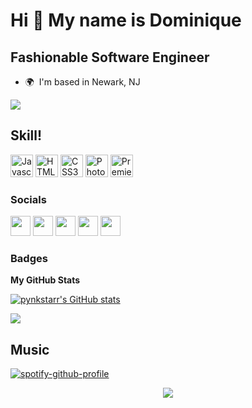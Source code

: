 Hi 👋 My name is Dominique
==========================

Fashionable Software Engineer
-----------------------------

* 🌍  I'm based in Newark, NJ

<a href="https://www.github.com/pynkstarr" target="_blank" rel="noreferrer"><img
src="https://img.shields.io/github/followers/pynkstarr?logo=github&style=for-the-badge&color=6366f1&labelColor=581c87" /></a>

<h2> Skill!</h2>

<p align="left">
<a href="https://developer.mozilla.org/en-US/docs/Web/JavaScript" target="_blank" rel="noreferrer"><img src="https://raw.githubusercontent.com/danielcranney/readme-generator/main/public/icons/skills/javascript-colored.svg" width="36" height="36" alt="Javascript" /></a>
<a href="https://developer.mozilla.org/en-US/docs/Glossary/HTML5" target="_blank" rel="noreferrer"><img src="https://raw.githubusercontent.com/danielcranney/readme-generator/main/public/icons/skills/html5-colored.svg" width="36" height="36" alt="HTML5" /></a>
<a href="https://www.w3.org/TR/CSS/#css" target="_blank" rel="noreferrer"><img src="https://raw.githubusercontent.com/danielcranney/readme-generator/main/public/icons/skills/css3-colored.svg" width="36" height="36" alt="CSS3" /></a>
<a href="https://www.adobe.com/uk/products/photoshop.html" target="_blank" rel="noreferrer"><img src="https://raw.githubusercontent.com/danielcranney/readme-generator/main/public/icons/skills/photoshop-colored.svg" width="36" height="36" alt="Photoshop" /></a>
<a href="https://www.adobe.com/uk/products/premiere.html" target="_blank" rel="noreferrer"><img src="https://raw.githubusercontent.com/danielcranney/readme-generator/main/public/icons/skills/premierepro-colored.svg" width="36" height="36" alt="Premiere Pro" /></a>
</p>

### Socials

<p align="left"> <a href="https://www.codepen.io/pynkstarr" target="_blank" rel="noreferrer"><img src="https://raw.githubusercontent.com/danielcranney/readme-generator/main/public/icons/socials/codepen.svg" width="32" height="32" /></a> <a href="https://www.github.com/pynkstarr" target="_blank" rel="noreferrer"><img src="https://raw.githubusercontent.com/danielcranney/readme-generator/main/public/icons/socials/github.svg" width="32" height="32" /></a> <a href="https://www.linkedin.com/in/dominique-murphy" target="_blank" rel="noreferrer"><img src="https://raw.githubusercontent.com/danielcranney/readme-generator/main/public/icons/socials/linkedin.svg" width="32" height="32" /></a> <a href="https://www.youtube.com/c/pynkstarr" target="_blank" rel="noreferrer"><img src="https://raw.githubusercontent.com/danielcranney/readme-generator/main/public/icons/socials/youtube.svg" width="32" height="32" /></a> <a href="https://www.twitch.tv/pynkstarr" target="_blank" rel="noreferrer"><img src="https://raw.githubusercontent.com/danielcranney/readme-generator/main/public/icons/socials/twitch.svg" width="32" height="32" /></a></p>

### Badges

<b>My GitHub Stats</b>

<a href="http://www.github.com/pynkstarr"><img src="https://github-readme-stats.vercel.app/api?username=pynkstarr&show_icons=true&hide=&count_private=true&title_color=ec4899&text_color=ffffff&icon_color=6366f1&bg_color=581c87&hide_border=true&show_icons=true" alt="pynkstarr's GitHub stats" /></a>

<a href="http://www.github.com/pynkstarr"><img src="https://github-readme-streak-stats.herokuapp.com/?user=pynkstarr&stroke=ffffff&background=581c87&ring=ec4899&fire=ec4899&currStreakNum=ffffff&currStreakLabel=ec4899&sideNums=ffffff&sideLabels=ffffff&dates=ffffff&hide_border=true" /></a>

<h2> Music </h2>

[![spotify-github-profile](https://spotify-github-profile.vercel.app/api/view?uid=pynkstarr&cover_image=true&theme=compact)](https://spotify-github-profile.vercel.app/api/view?uid=pynkstarr&redirect=true)

<div align="center">
<img src="https://komarev.com/ghpvc/?username=pynkstarr&&style=flat-square" align="center" />
</div>  
  

